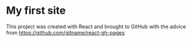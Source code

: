 # My first site

This project was created with React and brought to GitHub with the advice from https://github.com/gitname/react-gh-pages
